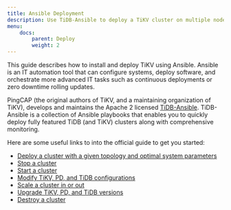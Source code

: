 ```yaml
---
title: Ansible Deployment
description: Use TiDB-Ansible to deploy a TiKV cluster on multiple nodes.
menu:
    docs:
        parent: Deploy
        weight: 2
---
```


This guide describes how to install and deploy TiKV using Ansible. Ansible is an IT automation tool that can configure systems, deploy software, and orchestrate more advanced IT tasks such as continuous deployments or zero downtime rolling updates.


PingCAP (the original authors of TiKV, and a maintaining organization of TiKV), develops and maintains
the Apache 2 licensed [TiDB-Ansible](https://github.com/pingcap/tidb-ansible). TiDB-Ansible is a collection of Ansible playbooks that enables you to quickly deploy fully featured TiDB (and TiKV) clusters along with comprehensive monitoring.

Here are some useful links to into the official guide to get you started:

* [Deploy a cluster with a given topology and optimal system parameters](https://pingcap.com/docs/dev/how-to/deploy/orchestrated/ansible/)
* [Stop a cluster](https://pingcap.com/docs/dev/how-to/deploy/orchestrated/ansible-operations/#stop-a-cluster)
* [Start a cluster](https://pingcap.com/docs/dev/how-to/deploy/orchestrated/ansible-operations/#start-a-cluster)
* [Modify TiKV, PD, and TiDB configurations](https://pingcap.com/docs/dev/how-to/upgrade/rolling-updates-with-ansible/#modify-component-configuration)
* [Scale a cluster in or out](https://pingcap.com/docs/dev/how-to/scale/with-ansible/)
* [Upgrade TiKV, PD, and TiDB versions](https://pingcap.com/docs/dev/how-to/upgrade/rolling-updates-with-ansible/#upgrade-the-component-version)
* [Destroy a cluster](https://pingcap.com/docs/dev/how-to/deploy/orchestrated/ansible-operations/#destroy-a-cluster)
